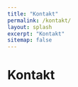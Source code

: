 ```yaml
---
title: "Kontakt"
permalink: /kontakt/
layout: splash
excerpt: "Kontakt"
sitemap: false
---
```

<style>
 td {
    vertical-align: middle;
}
</style>

<h1>Kontakt</h1>

